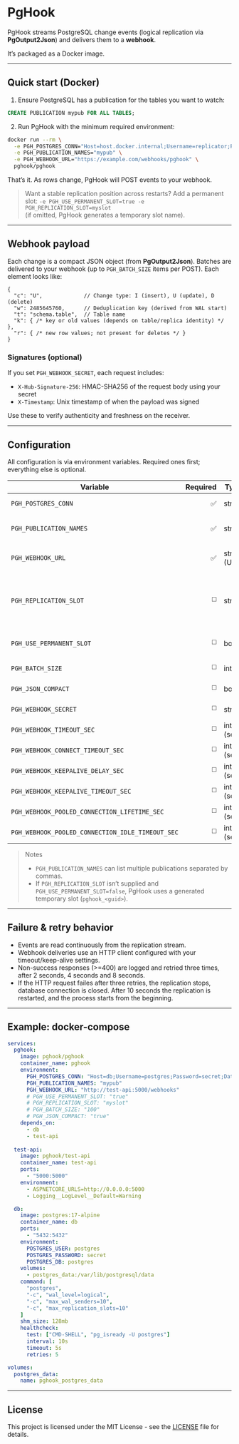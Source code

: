 # PgHook

PgHook streams PostgreSQL change events (logical replication via **PgOutput2Json**) and delivers them to a **webhook**.

It’s packaged as a Docker image.

---

## Quick start (Docker)

1) Ensure PostgreSQL has a publication for the tables you want to watch:
```sql
CREATE PUBLICATION mypub FOR ALL TABLES;
```

2) Run PgHook with the minimum required environment:
```bash
docker run --rm \
  -e PGH_POSTGRES_CONN="Host=host.docker.internal;Username=replicator;Password=secret;Database=mydb;ApplicationName=PgHook" \
  -e PGH_PUBLICATION_NAMES="mypub" \
  -e PGH_WEBHOOK_URL="https://example.com/webhooks/pghook" \
  pghook/pghook
```

That’s it. As rows change, PgHook will POST events to your webhook.

> Want a stable replication position across restarts?
> Add a permanent slot: `-e PGH_USE_PERMANENT_SLOT=true -e PGH_REPLICATION_SLOT=myslot`  
> (if omitted, PgHook generates a temporary slot name).

---

## Webhook payload

Each change is a compact JSON object (from **PgOutput2Json**). Batches are delivered to your webhook (up to `PGH_BATCH_SIZE` items per POST). Each element looks like:

```jsonc
{
  "c": "U",             // Change type: I (insert), U (update), D (delete)
  "w": 2485645760,      // Deduplication key (derived from WAL start)
  "t": "schema.table",  // Table name
  "k": { /* key or old values (depends on table/replica identity) */ },
  "r": { /* new row values; not present for deletes */ }
}
```

### Signatures (optional)
If you set `PGH_WEBHOOK_SECRET`, each request includes:
- `X-Hub-Signature-256`: HMAC-SHA256 of the request body using your secret
- `X-Timestamp`: Unix timestamp of when the payload was signed

Use these to verify authenticity and freshness on the receiver.

---

## Configuration

All configuration is via environment variables. Required ones first; everything else is optional.

| Variable | Required | Type | Default | Description |
|---|---:|---|---|---|
| `PGH_POSTGRES_CONN` | ✅ | string | — | PostgreSQL connection string (Npgsql format). |
| `PGH_PUBLICATION_NAMES` | ✅ | string | — | Comma-separated publication name(s) to subscribe to. |
| `PGH_WEBHOOK_URL` | ✅ | string (URL) | — | Webhook endpoint that will receive change batches via HTTP POST. |
| `PGH_REPLICATION_SLOT` | ◻️ | string | auto-generated when not using permanent slot | Replication slot name. Required if `PGH_USE_PERMANENT_SLOT=true`. |
| `PGH_USE_PERMANENT_SLOT` | ◻️ | bool | `false` | Use a permanent logical replication slot instead of a temporary one. |
| `PGH_BATCH_SIZE` | ◻️ | int | `100` | Max number of change events per POST. |
| `PGH_JSON_COMPACT` | ◻️ | bool | `false` | Emit compact JSON (minified). |
| `PGH_WEBHOOK_SECRET` | ◻️ | string | `""` | If set, requests are signed (see **Signatures**). |
| `PGH_WEBHOOK_TIMEOUT_SEC` | ◻️ | int (sec) | `30` | Overall HTTP request timeout. |
| `PGH_WEBHOOK_CONNECT_TIMEOUT_SEC` | ◻️ | int (sec) | `10` | Connect timeout for the HTTP client. |
| `PGH_WEBHOOK_KEEPALIVE_DELAY_SEC` | ◻️ | int (sec) | `60` | TCP keep-alive probe delay. |
| `PGH_WEBHOOK_KEEPALIVE_TIMEOUT_SEC` | ◻️ | int (sec) | `10` | TCP keep-alive probe timeout. |
| `PGH_WEBHOOK_POOLED_CONNECTION_LIFETIME_SEC` | ◻️ | int (sec) | 600 | Max lifetime for pooled HTTP connections. |
| `PGH_WEBHOOK_POOLED_CONNECTION_IDLE_TIMEOUT_SEC` | ◻️ | int (sec) | 120 | Idle timeout for pooled HTTP connections. |

> Notes
> - `PGH_PUBLICATION_NAMES` can list multiple publications separated by commas.
> - If `PGH_REPLICATION_SLOT` isn’t supplied and `PGH_USE_PERMANENT_SLOT=false`, PgHook uses a generated temporary slot (`pghook_<guid>`).

---

## Failure & retry behavior

- Events are read continuously from the replication stream.  
- Webhook deliveries use an HTTP client configured with your timeout/keep-alive settings.  
- Non-success responses (>=400) are logged and retried three times, after 2 seconds, 4 seconds and 8 seconds.
- If the HTTP request failes after three retries, the replication stops, database connection is closed.
  After 10 seconds the replication is restarted, and the process starts from the beginning. 

---

## Example: docker-compose

```yaml
services:
  pghook:
    image: pghook/pghook
    container_name: pghook
    environment:
      PGH_POSTGRES_CONN: "Host=db;Username=postgres;Password=secret;Database=postgres;ApplicationName=PgHook"
      PGH_PUBLICATION_NAMES: "mypub"
      PGH_WEBHOOK_URL: "http://test-api:5000/webhooks"
      # PGH_USE_PERMANENT_SLOT: "true"
      # PGH_REPLICATION_SLOT: "myslot"
      # PGH_BATCH_SIZE: "100"
      # PGH_JSON_COMPACT: "true"
    depends_on:
      - db
      - test-api
	
  test-api:
    image: pghook/test-api
    container_name: test-api
    ports:
      - "5000:5000"
    environment:
      - ASPNETCORE_URLS=http://0.0.0.0:5000
      - Logging__LogLevel__Default=Warning

  db:
    image: postgres:17-alpine
    container_name: db
    ports:
      - "5432:5432"
    environment:
      POSTGRES_USER: postgres
      POSTGRES_PASSWORD: secret
      POSTGRES_DB: postgres
    volumes:
      - postgres_data:/var/lib/postgresql/data
    command: [
      "postgres",
      "-c", "wal_level=logical",
      "-c", "max_wal_senders=10",
      "-c", "max_replication_slots=10"
    ]
    shm_size: 128mb
    healthcheck:
      test: ["CMD-SHELL", "pg_isready -U postgres"]
      interval: 10s
      timeout: 5s
      retries: 5

volumes:
  postgres_data:
    name: pghook_postgres_data 
```

---

## License

This project is licensed under the MIT License - see the [LICENSE](LICENSE) file for details.

